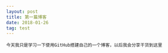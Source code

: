 ```yaml
---
layout: post
title: 第一篇博客
date: 2018-01-26
tag: test
---
```


    今天我只是学习一下使用GitHub搭建自己的一个博客，以后我会分享干货到这里

